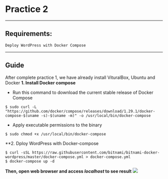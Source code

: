 # Practice 2
---
## Requirements:
```
Deploy WordPress with Docker Compose

```
---
## Guide
After complete practice 1, we have already install VituralBox, Ubuntu and Docker
**1. Install Docker compose**
- Run this command to download the current stable release of Docker Compose
```
$ sudo curl -L "https://github.com/docker/compose/releases/download/1.29.1/docker-compose-$(uname -s)-$(uname -m)" -o /usr/local/bin/docker-compose

```
- Apply executable permissions to the binary
```
$ sudo chmod +x /usr/local/bin/docker-compose
```

**2. Dploy WordPress with Docker-compose
```
$ curl -sSL https://raw.githubusercontent.com/bitnami/bitnami-docker-wordpress/master/docker-compose.yml > docker-compose.yml
$ docker-compose up -d
```
**Then, open web browser and access *localhost* to see result**
<img src="./pr2_result.png">